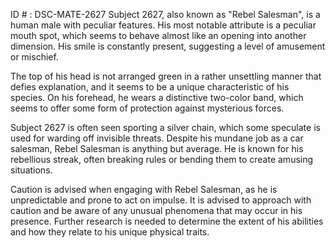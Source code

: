 ID # : DSC-MATE-2627
Subject 2627, also known as "Rebel Salesman", is a human male with peculiar features. His most notable attribute is a peculiar mouth spot, which seems to behave almost like an opening into another dimension. His smile is constantly present, suggesting a level of amusement or mischief.

The top of his head is not arranged green in a rather unsettling manner that defies explanation, and it seems to be a unique characteristic of his species. On his forehead, he wears a distinctive two-color band, which seems to offer some form of protection against mysterious forces.

Subject 2627 is often seen sporting a silver chain, which some speculate is used for warding off invisible threats. Despite his mundane job as a car salesman, Rebel Salesman is anything but average. He is known for his rebellious streak, often breaking rules or bending them to create amusing situations. 

Caution is advised when engaging with Rebel Salesman, as he is unpredictable and prone to act on impulse. It is advised to approach with caution and be aware of any unusual phenomena that may occur in his presence. Further research is needed to determine the extent of his abilities and how they relate to his unique physical traits.